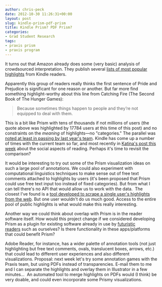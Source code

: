 ```yaml
---
author: chris-peck
date: 2012-10-30 11:26:31+00:00
layout: post
slug: kindle-prism-pdf-prism
title: Kindle Prism? PDF Prism?
categories:
- Grad Student Research
tags:
- praxis prism
- praxis program
---
```


It turns out that Amazon already does some (very basic) analysis of crowdsourced interpretation. They publish several [lists of most popular highlights](https://kindle.amazon.com/most_popular) from Kindle readers.

Apparently this group of readers really thinks the first sentence of Pride and Prejudice is significant for one reason or another. But far more find something highlight-worthy about this line from Catching Fire (The Second Book of The Hunger Games):


> Because sometimes things happen to people and they’re not equipped to deal with them.


This is a bit like Prism with tens of thousands if not millions of users (the quote above was highlighted by 17784 users at this time of this post) and no constraints on the _meaning_ of highlights&mdash;no "categories." The parallel was [noted at least in passing by last year's team](http://www.scholarslab.org/praxis-program/what-ive-learned-from-my-kindle-part-ii-and-other-thoughts-on-prism-and-markers/). Kindle has come up a number of times with the current team so far, and most recently in [Katina's post this week](http://www.scholarslab.org/praxis-program/reading-socially/) about the social aspects of reading. Perhaps it's time to revisit the comparison?

It would be interesting to try out some of the Prism visualization ideas on such a large pool of annotations. We could also experiment with computational linguistics techniques to make sense out of free text comments attached to highlights by users (it's been proposed that Prism could use free text input too instead of fixed categories). But from what I can tell there's no API that would allow us to work with the data.  The closest I've found is a [tool developed to scrape a single user's highlights from the web](https://github.com/johnpaulhayes/Kindle-Highlights/blob/master/README). But one user wouldn't do us much good. Access to the entire pool of public highlights is what would make this really interesting.

Another way we could think about overlap with Prism is in the reader software itself. How would this project change if we considered developing Prism as a plugin for existing software already in use by [futuristic readers](http://www.youtube.com/watch?v=n5qXd4D-M0E) such as ourselves? Is there functionality in these apps/platforms that could benefit Prism?

Adobe Reader, for instance, has a wider palette of annotation tools (not just highlighting but free text comments, ovals, translucent boxes, arrows, etc.) that could lead to different user experiences and also different visualizations. Proposal: next week let's try some annotation games with the Praxis team, but using PDFs instead of transparencies. E-mail them to me and I can separate the highlights and overlay them in Illustrator in a few minutes...  An automated tool to merge highlights on PDFs would (I think) be very doable, and could even incorporate some Prismy visualizations.
